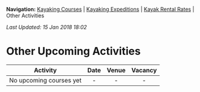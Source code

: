 **Navigation:** [Kayaking Courses](index) &#124; [Kayaking Expeditions](expedition) &#124; [Kayak Rental Rates](rental) &#124; Other Activities

_Last Updated: 15 Jan 2018 18:02_
# Other Upcoming Activities

Activity | Date | Venue | Vacancy
:---:|:---:|:---:|:---:
No upcoming courses yet|-|-|-

